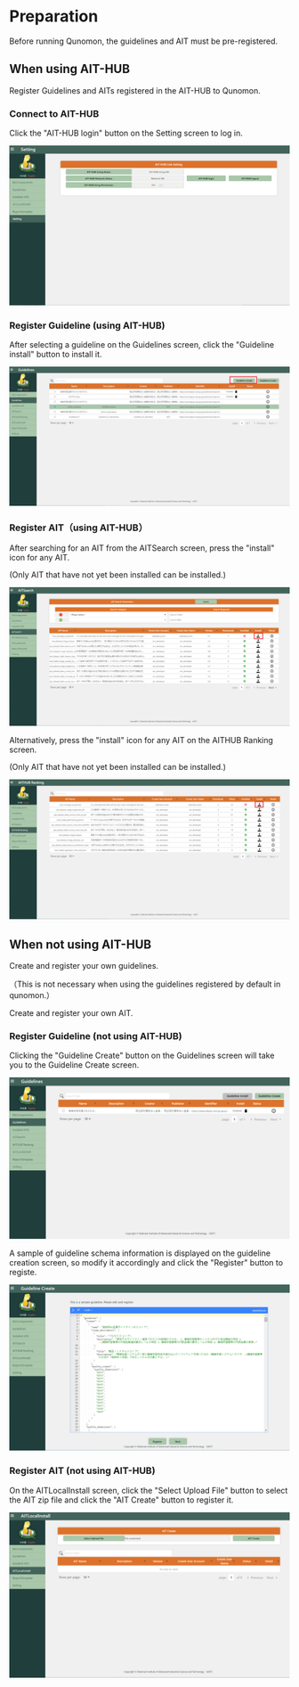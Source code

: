 # Preparation

Before running Qunomon, the guidelines and AIT must be pre-registered.

## When using AIT-HUB

Register Guidelines and AITs registered in the AIT-HUB to Qunomon.

### Connect to AIT-HUB

Click the "AIT-HUB login" button on the Setting screen to log in.

![0101](01/01.png)

### Register Guideline (using AIT-HUB)

After selecting a guideline on the Guidelines screen, click the "Guideline install" button to install it.

![0102](01/02.png)

### Register AIT（using AIT-HUB）

After searching for an AIT from the AITSearch screen, press the "install" icon for any AIT.

(Only AIT that have not yet been installed can be installed.)

![0103](01/03.png)

Alternatively, press the "install" icon for any AIT on the AITHUB Ranking screen.

(Only AIT that have not yet been installed can be installed.)

![0104](01/04.png)

## When not using AIT-HUB

Create and register your own guidelines.

（This is not necessary when using the guidelines registered by default in qunomon.）

Create and register your own AIT.

### Register Guideline (not using AIT-HUB)

Clicking the "Guideline Create" button on the Guidelines screen will take you to the Guideline Create screen.

![0201](02/01.png)

A sample of guideline schema information is displayed on the guideline creation screen, so modify it accordingly and click the "Register" button to registe.

![0202](02/02.png)

### Register AIT (not using AIT-HUB)

On the AITLocalInstall screen, click the "Select Upload File" button to select the AIT zip file and click the "AIT Create" button to register it.

![0203](02/03.png)

